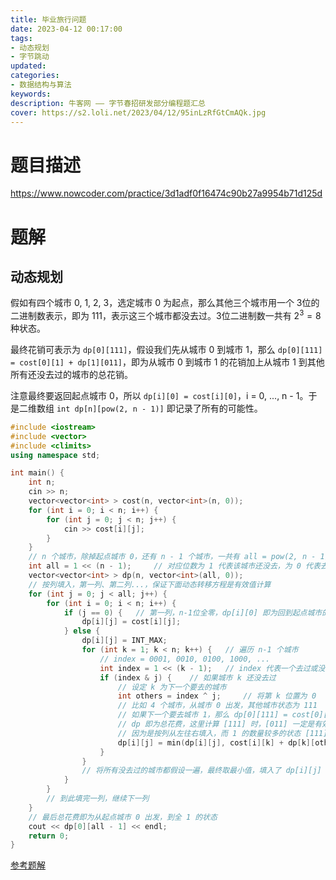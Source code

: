```yaml
---
title: 毕业旅行问题
date: 2023-04-12 00:17:00
tags:
- 动态规划
- 字节跳动
updated:
categories:
- 数据结构与算法
keywords:
description: 牛客网 —— 字节春招研发部分编程题汇总
cover: https://s2.loli.net/2023/04/12/95inLzRfGtCmAQk.jpg
---
```


# 题目描述
https://www.nowcoder.com/practice/3d1adf0f16474c90b27a9954b71d125d

# 题解
## 动态规划
假如有四个城市 0, 1, 2, 3，选定城市 0 为起点，那么其他三个城市用一个 3位的二进制数表示，即为 111，表示这三个城市都没去过。3位二进制数一共有 $2^3 = 8$ 种状态。

最终花销可表示为 `dp[0][111]`，假设我们先从城市 0 到城市 1，那么 `dp[0][111] = cost[0][1] + dp[1][011]`，即为从城市 0 到城市 1 的花销加上从城市 1 到其他所有还没去过的城市的总花销。

注意最终要返回起点城市 0，所以 `dp[i][0] = cost[i][0]`，i = 0, ..., n - 1。于是二维数组 `int dp[n][pow(2, n - 1)]` 即记录了所有的可能性。

```C++
#include <iostream>
#include <vector>
#include <climits>
using namespace std;

int main() {
    int n;
    cin >> n;
    vector<vector<int> > cost(n, vector<int>(n, 0));
    for (int i = 0; i < n; i++) {
        for (int j = 0; j < n; j++) {
            cin >> cost[i][j];
        }
    }
    // n 个城市，除掉起点城市 0，还有 n - 1 个城市，一共有 all = pow(2, n - 1) 个状态
    int all = 1 << (n - 1);     // 对应位数为 1 代表该城市还没去，为 0 代表去过了
    vector<vector<int> > dp(n, vector<int>(all, 0));
    // 按列填入，第一列、第二列...，保证下面动态转移方程是有效值计算
    for (int j = 0; j < all; j++) {
        for (int i = 0; i < n; i++) {
            if (j == 0) {   // 第一列，n-1位全零，dp[i][0] 即为回到起点城市的花费 cost[i][0]
                dp[i][j] = cost[i][j];
            } else {
                dp[i][j] = INT_MAX;
                for (int k = 1; k < n; k++) {   // 遍历 n-1 个城市
                    // index = 0001, 0010, 0100, 1000, ...
                    int index = 1 << (k - 1);   // index 代表一个去过或没去过的非起点城市k
                    if (index & j) {    // 如果城市 k 还没去过
                        // 设定 k 为下一个要去的城市
                        int others = index ^ j;     // 将第 k 位置为 0
                        // 比如 4 个城市，从城市 0 出发，其他城市状态为 111
                        // 如果下一个要去城市 1，那么 dp[0][111] = cost[0][1] + dp[1][011]
                        // dp 即为总花费，这里计算 [111] 时，[011] 一定是有效值
                        // 因为是按列从左往右填入，而 1 的数量较多的状态 [111] 一定在 [011] 的右
                        dp[i][j] = min(dp[i][j], cost[i][k] + dp[k][others]);
                    }
                }
                // 将所有没去过的城市都假设一遍，最终取最小值，填入了 dp[i][j]
            }
        }
        // 到此填完一列，继续下一列
    }
    // 最后总花费即为从起点城市 0 出发，到全 1 的状态
    cout << dp[0][all - 1] << endl;
    return 0;
}
```
[参考题解](https://blog.nowcoder.net/n/fa441a29f67e44b6a7a99700e3e6feae?f=comment)